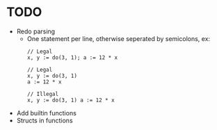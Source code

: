 # TODO
- Redo parsing
    - One statement per line, otherwise seperated by semicolons, ex:
        ```
        // Legal
        x, y := do(3, 1); a := 12 * x

        // Legal
        x, y := do(3, 1)
        a := 12 * x

        // Illegal
        x, y := do(3, 1) a := 12 * x
        ```
- Add builtin functions
- Structs in functions